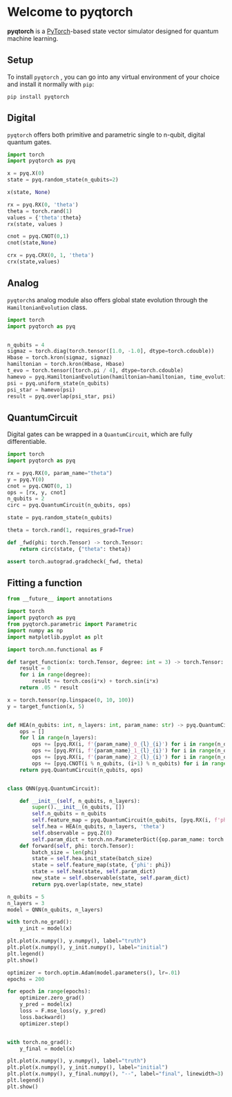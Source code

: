 # Welcome to pyqtorch

**pyqtorch** is a [PyTorch](https://pytorch.org/)-based state vector simulator designed for quantum machine learning.

## Setup

To install `pyqtorch` , you can go into any virtual environment of your
choice and install it normally with `pip`:

```
pip install pyqtorch
```

## Digital

`pyqtorch` offers both primitive and parametric single to n-qubit, digital quantum gates.

```python exec="on" source="material-block"
import torch
import pyqtorch as pyq

x = pyq.X(0)
state = pyq.random_state(n_qubits=2)

x(state, None)

rx = pyq.RX(0, 'theta')
theta = torch.rand(1)
values = {'theta':theta}
rx(state, values )

cnot = pyq.CNOT(0,1)
cnot(state,None)

crx = pyq.CRX(0, 1, 'theta')
crx(state,values)
```

## Analog

`pyqtorch`s analog module also offers global state evolution through the `HamiltonianEvolution` class.

```python exec="on" source="material-block" html="1"
import torch
import pyqtorch as pyq


n_qubits = 4
sigmaz = torch.diag(torch.tensor([1.0, -1.0], dtype=torch.cdouble))
Hbase = torch.kron(sigmaz, sigmaz)
hamiltonian = torch.kron(Hbase, Hbase)
t_evo = torch.tensor([torch.pi / 4], dtype=torch.cdouble)
hamevo = pyq.HamiltonianEvolution(hamiltonian=hamiltonian, time_evolution=t_evo, qubit_support=[i for i in range(n_qubits)], n_qubits=n_qubits)
psi = pyq.uniform_state(n_qubits)
psi_star = hamevo(psi)
result = pyq.overlap(psi_star, psi)
```


## QuantumCircuit

Digital gates can be wrapped in a `QuantumCircuit`, which are fully differentiable.

```python exec="on" source="material-block"
import torch
import pyqtorch as pyq

rx = pyq.RX(0, param_name="theta")
y = pyq.Y(0)
cnot = pyq.CNOT(0, 1)
ops = [rx, y, cnot]
n_qubits = 2
circ = pyq.QuantumCircuit(n_qubits, ops)

state = pyq.random_state(n_qubits)

theta = torch.rand(1, requires_grad=True)

def _fwd(phi: torch.Tensor) -> torch.Tensor:
    return circ(state, {"theta": theta})

assert torch.autograd.gradcheck(_fwd, theta)
```

## Fitting a function

```python exec="on" source="material-block" html="1"
from __future__ import annotations

import torch
import pyqtorch as pyq
from pyqtorch.parametric import Parametric
import numpy as np
import matplotlib.pyplot as plt

import torch.nn.functional as F

def target_function(x: torch.Tensor, degree: int = 3) -> torch.Tensor:
    result = 0
    for i in range(degree):
        result += torch.cos(i*x) + torch.sin(i*x)
    return .05 * result

x = torch.tensor(np.linspace(0, 10, 100))
y = target_function(x, 5)


def HEA(n_qubits: int, n_layers: int, param_name: str) -> pyq.QuantumCircuit:
    ops = []
    for l in range(n_layers):
        ops += [pyq.RX(i, f'{param_name}_0_{l}_{i}') for i in range(n_qubits)]
        ops += [pyq.RY(i, f'{param_name}_1_{l}_{i}') for i in range(n_qubits)]
        ops += [pyq.RX(i, f'{param_name}_2_{l}_{i}') for i in range(n_qubits)]
        ops += [pyq.CNOT(i % n_qubits, (i+1) % n_qubits) for i in range(n_qubits)]
    return pyq.QuantumCircuit(n_qubits, ops)


class QNN(pyq.QuantumCircuit):

    def __init__(self, n_qubits, n_layers):
        super().__init__(n_qubits, [])
        self.n_qubits = n_qubits
        self.feature_map = pyq.QuantumCircuit(n_qubits, [pyq.RX(i, f'phi') for i in range(n_qubits)])
        self.hea = HEA(n_qubits, n_layers, 'theta')
        self.observable = pyq.Z(0)
        self.param_dict = torch.nn.ParameterDict({op.param_name: torch.rand(1, requires_grad=True) for op in self.hea.operations if isinstance(op, Parametric)})
    def forward(self, phi: torch.Tensor):
        batch_size = len(phi)
        state = self.hea.init_state(batch_size)
        state = self.feature_map(state, {'phi': phi})
        state = self.hea(state, self.param_dict)
        new_state = self.observable(state, self.param_dict)
        return pyq.overlap(state, new_state)

n_qubits = 5
n_layers = 3
model = QNN(n_qubits, n_layers)

with torch.no_grad():
    y_init = model(x)

plt.plot(x.numpy(), y.numpy(), label="truth")
plt.plot(x.numpy(), y_init.numpy(), label="initial")
plt.legend()
plt.show()

optimizer = torch.optim.Adam(model.parameters(), lr=.01)
epochs = 200

for epoch in range(epochs):
    optimizer.zero_grad()
    y_pred = model(x)
    loss = F.mse_loss(y, y_pred)
    loss.backward()
    optimizer.step()


with torch.no_grad():
    y_final = model(x)

plt.plot(x.numpy(), y.numpy(), label="truth")
plt.plot(x.numpy(), y_init.numpy(), label="initial")
plt.plot(x.numpy(), y_final.numpy(), "--", label="final", linewidth=3)
plt.legend()
plt.show()
```
